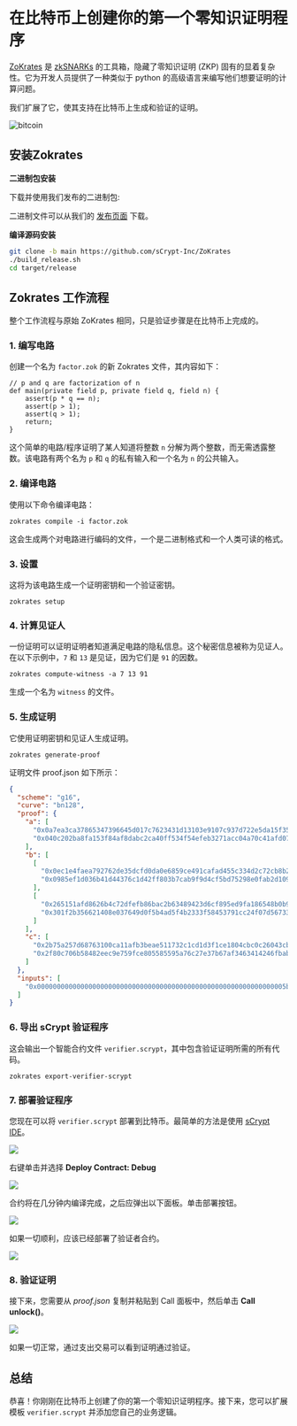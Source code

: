 # 在比特币上创建你的第一个零知识证明程序


[ZoKrates](https://zokrates.github.io/)  是 [zkSNARKs](https://blog.csdn.net/freedomhero/article/details/125599764) 的工具箱，隐藏了零知识证明 (ZKP) 固有的显着复杂性。它为开发人员提供了一种类似于 python 的高级语言来编写他们想要证明的计算问题。


我们扩展了它，使其支持在比特币上生成和验证的证明。


![bitcoin](./bitcoin.jpeg)


## 安装Zokrates

**二进制包安装**

下载并使用我们发布的二进制包:

二进制文件可以从我们的 [发布页面](https://github.com/sCrypt-Inc/zokrates/releases/latest) 下载。

**编译源码安装**

```bash
git clone -b main https://github.com/sCrypt-Inc/ZoKrates
./build_release.sh
cd target/release
```

## Zokrates 工作流程

整个工作流程与原始 ZoKrates 相同，只是验证步骤是在比特币上完成的。

### 1. 编写电路

创建一个名为 `factor.zok` 的新 Zokrates 文件，其内容如下：

```
// p and q are factorization of n
def main(private field p, private field q, field n) {
    assert(p * q == n);
    assert(p > 1);
    assert(q > 1);
    return;
}
```

这个简单的电路/程序证明了某人知道将整数 `n` 分解为两个整数，而无需透露整数。该电路有两个名为 `p` 和 `q` 的私有输入和一个名为 `n` 的公共输入。

### 2. 编译电路

使用以下命令编译电路：

```
zokrates compile -i factor.zok
```

这会生成两个对电路进行编码的文件，一个是二进制格式和一个人类可读的格式。


### 3. 设置

这将为该电路生成一个证明密钥和一个验证密钥。

```
zokrates setup
```

### 4. 计算见证人

一份证明可以证明证明者知道满足电路的隐私信息。这个秘密信息被称为见证人。在以下示例中，`7` 和 `13` 是见证，因为它们是 `91` 的因数。

```
zokrates compute-witness -a 7 13 91
```

生成一个名为 `witness` 的文件。

### 5. 生成证明

它使用证明密钥和见证人生成证明。

```
zokrates generate-proof
```

证明文件 proof.json 如下所示：

```json
{
  "scheme": "g16",
  "curve": "bn128",
  "proof": {
    "a": [
      "0x0a7ea3ca37865347396645d017c7623431d13103e9107c937d722e5da15f352b",
      "0x040c202ba8fa153f84af8dabc2ca40ff534f54efeb3271acc04a70c41afd079b"
    ],
    "b": [
      [
        "0x0ec1e4faea792762de35dcfd0da0e6859ce491cafad455c334d2c72cb8b24550",
        "0x0985ef1d036b41d44376c1d42ff803b7cab9f9d4cf5bd75298e0fab2d109f096"
      ],
      [
        "0x265151afd8626b4c72dfefb86bac2b63489423d6cf895ed9fa186548b0b9e3f3",
        "0x301f2b356621408e037649d0f5b4ad5f4b2333f58453791cc24f07d5673349bf"
      ]
    ],
    "c": [
      "0x2b75a257d68763100ca11afb3beae511732c1cd1d3f1ce1804cbc0c26043cb6b",
      "0x2f80c706b58482eec9e759fce805585595a76c27e37b67af3463414246fbabbd"
    ]
  },
  "inputs": [
    "0x000000000000000000000000000000000000000000000000000000000000005b"
  ]
}
```

### 6. 导出 sCrypt 验证程序

这会输出一个智能合约文件 `verifier.scrypt`，其中包含验证证明所需的所有代码。

```
zokrates export-verifier-scrypt
```


### 7. 部署验证程序

您现在可以将 `verifier.scrypt` 部署到比特币。最简单的方法是使用 [sCrypt IDE](https://scrypt-ide.readthedocs.io/zh_CN/latest/deploy.html)。


![](./deploy.png)


右键单击并选择 **Deploy Contract: Debug**

![](./compiling.png)


合约将在几分钟内编译完成，之后应弹出以下面板。单击部署按钮。

![](./deploying.png)

如果一切顺利，应该已经部署了验证者合约。

![](./deployed.png)



### 8. 验证证明

接下来，您需要从 *proof.json* 复制并粘贴到 Call 面板中，然后单击 **Call unlock()**。

![](./call.png)

如果一切正常，通过支出交易可以看到证明通过验证。


## 总结

恭喜！你刚刚在比特币上创建了你的第一个零知识证明程序。接下来，您可以扩展模板 `verifier.scrypt` 并添加您自己的业务逻辑。